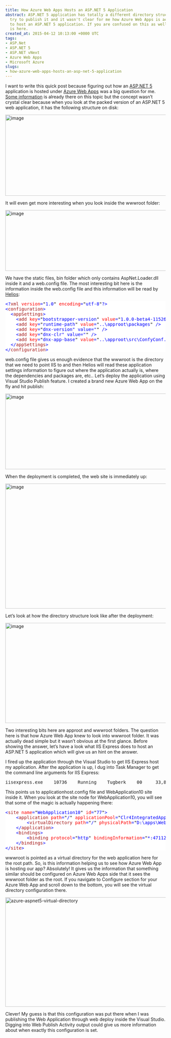 ```yaml
---
title: How Azure Web Apps Hosts an ASP.NET 5 Application
abstract: ASP.NET 5 application has totally a different directory structure when you
  try to publish it and it wasn't clear for me how Azure Web Apps is actually able
  to host an ASP.NET 5 application. If you are confused on this as well, the answer
  is here.
created_at: 2015-04-12 10:13:00 +0000 UTC
tags:
- ASP.Net
- ASP.NET 5
- ASP.NET vNext
- Azure Web Apps
- Microsoft Azure
slugs:
- how-azure-web-apps-hosts-an-asp-net-5-application
---
```


<p>I want to write this quick post because figuring out how an <a href="http://www.asp.net/vnext">ASP.NET 5</a> application is hosted under <a href="http://azure.microsoft.com/en-gb/services/app-service/web/">Azure Web Apps</a> was a big question for me. <a href="http://gunnarpeipman.com/2014/11/asp-net-5-on-azure-websites/">Some information</a> is already there on this topic but the concept wasn’t crystal clear because when you look at the packed version of an ASP.NET 5 web application, it has the following structure on disk:</p> <p><a href="https://tugberkugurlu.blob.core.windows.net/bloggyimages/b4399add-8fe6-4330-9340-973ed080d701.png"><img title="image" style="border-left-width: 0px; border-right-width: 0px; background-image: none; border-bottom-width: 0px; padding-top: 0px; padding-left: 0px; display: inline; padding-right: 0px; border-top-width: 0px" border="0" alt="image" src="https://tugberkugurlu.blob.core.windows.net/bloggyimages/896523dd-6e4b-4edc-a716-351c0688dbf2.png" width="644" height="255"></a></p> <p>It will even get more interesting when you look inside the wwwroot folder:</p> <p><a href="https://tugberkugurlu.blob.core.windows.net/bloggyimages/889bb172-b98a-4d37-8cd3-d6481b57a651.png"><img title="image" style="border-left-width: 0px; border-right-width: 0px; background-image: none; border-bottom-width: 0px; padding-top: 0px; padding-left: 0px; display: inline; padding-right: 0px; border-top-width: 0px" border="0" alt="image" src="https://tugberkugurlu.blob.core.windows.net/bloggyimages/e8665ba9-5ae5-470c-adbd-f5d66d5ae53e.png" width="644" height="191"></a></p> <p>We have the static files, bin folder which only contains AspNet.Loader.dll inside it and a web.config file. The most interesting bit here is the information inside the web.config file and this information will be read by <a href="http://blogs.msdn.com/b/webdev/archive/2014/02/18/introducing-asp-net-project-helios.aspx">Helios</a>:</p> <div class="code-wrapper border-shadow-1"> <div style="color: black; background-color: white"><pre><span style="color: blue">&lt;?</span><span style="color: #a31515">xml</span> <span style="color: red">version</span><span style="color: blue">=</span><span style="color: black">"</span><span style="color: blue">1.0</span><span style="color: black">"</span> <span style="color: red">encoding</span><span style="color: blue">=</span><span style="color: black">"</span><span style="color: blue">utf-8</span><span style="color: black">"</span><span style="color: blue">?&gt;</span>
<span style="color: blue">&lt;</span><span style="color: #a31515">configuration</span><span style="color: blue">&gt;</span>
  <span style="color: blue">&lt;</span><span style="color: #a31515">appSettings</span><span style="color: blue">&gt;</span>
    <span style="color: blue">&lt;</span><span style="color: #a31515">add</span> <span style="color: red">key</span><span style="color: blue">=</span><span style="color: black">"</span><span style="color: blue">bootstrapper-version</span><span style="color: black">"</span> <span style="color: red">value</span><span style="color: blue">=</span><span style="color: black">"</span><span style="color: blue">1.0.0-beta4-11526</span><span style="color: black">"</span> <span style="color: blue">/&gt;</span>
    <span style="color: blue">&lt;</span><span style="color: #a31515">add</span> <span style="color: red">key</span><span style="color: blue">=</span><span style="color: black">"</span><span style="color: blue">runtime-path</span><span style="color: black">"</span> <span style="color: red">value</span><span style="color: blue">=</span><span style="color: black">"</span><span style="color: blue">..\approot\packages</span><span style="color: black">"</span> <span style="color: blue">/&gt;</span>
    <span style="color: blue">&lt;</span><span style="color: #a31515">add</span> <span style="color: red">key</span><span style="color: blue">=</span><span style="color: black">"</span><span style="color: blue">dnx-version" value="</span><span style="color: black">"</span> <span style="color: blue">/&gt;</span>
    <span style="color: blue">&lt;</span><span style="color: #a31515">add</span> <span style="color: red">key</span><span style="color: blue">=</span><span style="color: black">"</span><span style="color: blue">dnx-clr" value="</span><span style="color: black">"</span> <span style="color: blue">/&gt;</span>
    <span style="color: blue">&lt;</span><span style="color: #a31515">add</span> <span style="color: red">key</span><span style="color: blue">=</span><span style="color: black">"</span><span style="color: blue">dnx-app-base</span><span style="color: black">"</span> <span style="color: red">value</span><span style="color: blue">=</span><span style="color: black">"</span><span style="color: blue">..\approot\src\ConfyConf.Client.Web</span><span style="color: black">"</span> <span style="color: blue">/&gt;</span>
  <span style="color: blue">&lt;/</span><span style="color: #a31515">appSettings</span><span style="color: blue">&gt;</span>
<span style="color: blue">&lt;/</span><span style="color: #a31515">configuration</span><span style="color: blue">&gt;</span></pre></div></div>
<p>web.config file gives us enough evidence that the wwwroot is the directory that we need to point IIS to and then Helios will read these application settings information to figure out where the application actually is, where the dependencies and packages are, etc.. Let’s deploy the application using Visual Studio Publish feature. I created a brand new Azure Web App on the fly and hit publish:</p>
<p><a href="https://tugberkugurlu.blob.core.windows.net/bloggyimages/095d4707-7d96-4dbc-8707-c16b411651db.png"><img title="image" style="border-left-width: 0px; border-right-width: 0px; background-image: none; border-bottom-width: 0px; padding-top: 0px; padding-left: 0px; display: inline; padding-right: 0px; border-top-width: 0px" border="0" alt="image" src="https://tugberkugurlu.blob.core.windows.net/bloggyimages/fd3400b4-9a31-4402-930f-998175ad361e.png" width="644" height="238"></a></p>
<p>When the deployment is completed, the web site is immediately up:</p>
<p><a href="https://tugberkugurlu.blob.core.windows.net/bloggyimages/aaf6a32c-255c-49bd-baf0-c91a29119b72.png"><img title="image" style="border-left-width: 0px; border-right-width: 0px; background-image: none; border-bottom-width: 0px; padding-top: 0px; padding-left: 0px; display: inline; padding-right: 0px; border-top-width: 0px" border="0" alt="image" src="https://tugberkugurlu.blob.core.windows.net/bloggyimages/1ab4dd89-7107-4bae-9e3a-05051c133f28.png" width="644" height="393"></a></p>
<p>Let’s look at how the directory structure look like after the deployment:</p>
<p><a href="https://tugberkugurlu.blob.core.windows.net/bloggyimages/37422e0c-9ad4-4775-ab1e-38361a28e2f9.png"><img title="image" style="border-left-width: 0px; border-right-width: 0px; background-image: none; border-bottom-width: 0px; padding-top: 0px; padding-left: 0px; display: inline; padding-right: 0px; border-top-width: 0px" border="0" alt="image" src="https://tugberkugurlu.blob.core.windows.net/bloggyimages/9b5b4fb8-2f68-4cc2-beef-6ca34445257d.png" width="644" height="315"></a></p>
<p>Two interesting bits here are approot and wwwroot folders. The question here is that how Azure Web App knew to look into wwwroot folder. It was actually dead simple but it wasn’t obvious at the first glance. Before showing the answer, let’s have a look what IIS Express does to host an ASP.NET 5 application which will give us an hint on the answer.</p>
<p>I fired up the application through the Visual Studio to get IIS Express host my application. After the application is up, I dug into Task Manager to get the command line arguments for IIS Express:</p>
<div class="code-wrapper border-shadow-1"><pre>iisexpress.exe    10736    Running    Tugberk    00     33,804 K    33    "C:\Program Files (x86)\IIS Express\iisexpress.exe"  /config:"C:\Users\Tugberk\Documents\IISExpress\config\applicationhost.config"  /site:"WebApplication10" /apppool:"Clr4IntegratedAppPool"    IIS Express Worker Process</pre></div>
<p>This points us to applicationhost.config file and WebApplication10 site inside it. When you look at the site node for WebApplication10, you will see that some of the magic is actually happening there:</p>
<div class="code-wrapper border-shadow-1">
<div style="color: black; background-color: white"><pre><span style="color: blue">&lt;</span><span style="color: #a31515">site</span> <span style="color: red">name</span><span style="color: blue">=</span><span style="color: black">"</span><span style="color: blue">WebApplication10</span><span style="color: black">"</span> <span style="color: red">id</span><span style="color: blue">=</span><span style="color: black">"</span><span style="color: blue">77</span><span style="color: black">"</span><span style="color: blue">&gt;</span>
    <span style="color: blue">&lt;</span><span style="color: #a31515">application</span> <span style="color: red">path</span><span style="color: blue">=</span><span style="color: black">"</span><span style="color: blue">/</span><span style="color: black">"</span> <span style="color: red">applicationPool</span><span style="color: blue">=</span><span style="color: black">"</span><span style="color: blue">Clr4IntegratedAppPool</span><span style="color: black">"</span><span style="color: blue">&gt;</span>
        <span style="color: blue">&lt;</span><span style="color: #a31515">virtualDirectory</span> <span style="color: red">path</span><span style="color: blue">=</span><span style="color: black">"</span><span style="color: blue">/</span><span style="color: black">"</span> <span style="color: red">physicalPath</span><span style="color: blue">=</span><span style="color: black">"</span><span style="color: blue">D:\apps\WebApplication10\src\WebApplication10\wwwroot</span><span style="color: black">"</span> <span style="color: blue">/&gt;</span>
    <span style="color: blue">&lt;/</span><span style="color: #a31515">application</span><span style="color: blue">&gt;</span>
    <span style="color: blue">&lt;</span><span style="color: #a31515">bindings</span><span style="color: blue">&gt;</span>
        <span style="color: blue">&lt;</span><span style="color: #a31515">binding</span> <span style="color: red">protocol</span><span style="color: blue">=</span><span style="color: black">"</span><span style="color: blue">http</span><span style="color: black">"</span> <span style="color: red">bindingInformation</span><span style="color: blue">=</span><span style="color: black">"</span><span style="color: blue">*:47112:localhost</span><span style="color: black">"</span> <span style="color: blue">/&gt;</span>
    <span style="color: blue">&lt;/</span><span style="color: #a31515">bindings</span><span style="color: blue">&gt;</span>
<span style="color: blue">&lt;/</span><span style="color: #a31515">site</span><span style="color: blue">&gt;</span></pre></div></div>
<p>wwwroot is pointed as a virtual directory for the web application here for the root path. So, is this information helping us to see how Azure Web App is hosting our app? Absolutely! It gives us the information that something similar should be configured on Azure Web Apps side that it sees the wwwroot folder as the root. If you navigate to Configure section for your Azure Web App and scroll down to the bottom, you will see the virtual directory configuration there.</p>
<p><a href="https://tugberkugurlu.blob.core.windows.net/bloggyimages/0362b243-a503-4497-a8a6-ef28cdf4f040.png"><img title="azure-aspnet5-virtual-directory" style="border-left-width: 0px; border-right-width: 0px; background-image: none; border-bottom-width: 0px; padding-top: 0px; padding-left: 0px; display: inline; padding-right: 0px; border-top-width: 0px" border="0" alt="azure-aspnet5-virtual-directory" src="https://tugberkugurlu.blob.core.windows.net/bloggyimages/6c6700b7-3e30-40e8-a963-e7e3eb51c167.png" width="644" height="344"></a></p>
<p>Clever! My guess is that this configuration was put there when I was publishing the Web Application through web deploy inside the Visual Studio. Digging into Web Publish Activity output could give us more information about when exactly this configuration is set.</p>  